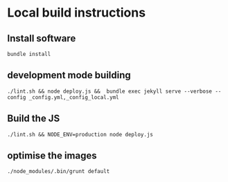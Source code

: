 # Local build instructions


## Install software

```
bundle install
```

## development mode building
```
./lint.sh && node deploy.js &&  bundle exec jekyll serve --verbose --config _config.yml,_config_local.yml
```

## Build the JS

```
./lint.sh && NODE_ENV=production node deploy.js
```

## optimise the images

```
./node_modules/.bin/grunt default
```
